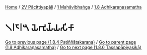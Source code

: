 
[Home](/) / [2V Pācittiyapāḷi](../../../2V.md) / [1 Mahāvibhaṅga](../../1.md) / [1.8 Adhikaraṇasamatha](../1.8.md)

# 𑁧𑁇𑁮𑁇𑁫 𑀬𑁂𑀪𑀼𑀬𑁆𑀬𑀲𑀺𑀓𑀸

[Go to previous page (1.8.4 Paṭiññātakaraṇa)](1.8.4.md) / [Go to parent page (1.8 Adhikaraṇasamatha)](../1.8.md) / [Go to next page (1.8.6 Tassapāpiyasikā)](1.8.6.md)


